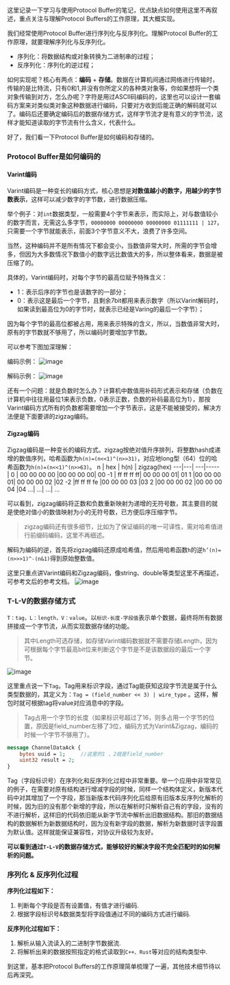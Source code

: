 这里记录一下学习与使用Protocol Buffer的笔记，优点缺点如何使用这里不再叙述，重点关注与理解Protocol Buffers的工作原理，其大概实现。

我们经常使用Protocol Buffer进行序列化与反序列化。理解Protocol Buffer的工作原理，就要理解序列化与反序列化。
- 序列化：将数据结构或对象转换为二进制串的过程；
- 反序列化：序列化的逆过程；

如何实现呢？核心有两点：**编码** + **存储**。数据在计算机间通过网络进行传输时，传输的是比特流，只有0和1,并没有你所定义的各种类对象等，你如果想将一个类对象传输到对方，怎么办呢？字符是用过ASCII码编码的，这里也可以设计一套编码方案来对类似类对象这种数据进行编码，只要对方收到后能正确的解码就可以了。编码后还要确定编码后的数据存储方式，这样字节流才是有意义的字节流，这样才能知道读取的字节流有什么含义，代表什么。

好了，我们看一下Protocol Buffer是如何编码和存储的。
### Protocol Buffer是如何编码的
#### Varint编码
Varint编码是一种变长的编码方式，核心思想是**对数值越小的数字，用越少的字节数表示**，这样可以减少数字的字节数，进行数据压缩。

举个例子：对`int`数据类型，一般需要4个字节来表示，而实际上，对与数值较小的数字而言，无需这么多字节，`00000000 00000000 00000000 01111111 | 127`，只需要一个字节就能表示，前面3个字节意义不大，浪费了许多空间。

当然，这种编码并不是所有情况下都会变小，当数值非常大时，所需的字节会增多，但因为大多数情况下数值小的数字远比数值大的多，所以整体看来，数据是被压缩了的。

具体的，Varint编码时，对每个字节的最高位赋予特殊含义：
- 1：表示后序的字节也是该数字的一部分；
- 0：表示这是最后一个字节，且剩余7bit都用来表示数字（所以Varint解码时，如果读到最高位为0的字节时，就表示已经是Varing的最后一个字节）；

因为每个字节的最高位都被占用，用来表示特殊的含义，所以，当数值非常大时，原有的字节数就不够用了，所以编码时要增加字节数。

可以参考下图加深理解：

编码示例：
![image](https://imgconvert.csdnimg.cn/aHR0cHM6Ly91cGxvYWQtaW1hZ2VzLmppYW5zaHUuaW8vdXBsb2FkX2ltYWdlcy85NDQzNjUtM2U4OWViOWM1MjU2OWZhNS5wbmc?x-oss-process=image/format,png)

解码示例：
![image](https://imgconvert.csdnimg.cn/aHR0cHM6Ly91cGxvYWQtaW1hZ2VzLmppYW5zaHUuaW8vdXBsb2FkX2ltYWdlcy85NDQzNjUtMmMwOGRkNTZiZmUwY2JhNS5wbmc?x-oss-process=image/format,png)

还有一个问题：就是负数时怎么办？计算机中数值用补码形式表示和存储（负数在计算机中往往用最位1来表示负数，0表示正数，负数的补码最高位为1），那按Varint编码方式所有的负数都需要增加一个字节表示，这是不能被接受的，解决方法便是下面要讲的zigzag编码。

#### Zigzag编码
Zigzag编码是一种变长的编码方式。zigzag按绝对值升序排列，将整数hash成递增的数值序列，哈希函数为`h(n)=(n<<1)^(n>>31)`，对应地long型（64）位的哈希函数为`h(n)=(n<<1)^(n>>63)`。
 n | hex | h(n) | zigzag(hex) 
---|---| ---|-----
| 0 | 00 00 00 00	|00 00 00 00|	00 
-1 | ff ff ff ff|	00 00 00 01|	01
1	|00 00 00 01|	00 00 00 02	|02
-2	|ff ff ff fe	|00 00 00 03	|03
2	|00 00 00 02	|00 00 00 04	|04
...|	...|	...|	...

可以看到，zigzag编码将正数和负数重新映射为递增的无符号数，其主要目的就是使绝对值小的数值映射为小的无符号数，已方便后序压缩字节。

>zigzag编码还有很多细节，比如为了保证编码的唯一可译性，需对哈希值进行前缀码编码，这里不再细述。

解码为编码的逆，首先将zigzag编码还原成哈希值，然后用哈希函数`h`的逆`h’(n)=(n>>>1)^-(n&1)`得到原始整数值。


这里只重点讲Varint编码和Zigzag编码，像string、double等类型这里不再描述，可参考文后的参考文档。
![image](https://imgconvert.csdnimg.cn/aHR0cHM6Ly91cGxvYWQtaW1hZ2VzLmppYW5zaHUuaW8vdXBsb2FkX2ltYWdlcy85NDQzNjUtN2YyODhmN2FlZjdkNmQxNS5wbmc?x-oss-process=image/format,png)

### T-L-V的数据存储方式
`T：tag，L：length，V：value`。以`标识-长度-字段值`表示单个数据，最终将所有数据拼接成一个字节流，从而实现数据存储的功能。
> 其中Length可选存储，如存储Varint编码数据就不需要存储Length，因为可根据每个字节最高bit位来判断这个字节是不是该数据段的最后一个字节。

![image](https://imgconvert.csdnimg.cn/aHR0cHM6Ly91cGxvYWQtaW1hZ2VzLmppYW5zaHUuaW8vdXBsb2FkX2ltYWdlcy85NDQzNjUtMDlkMDhiMmNmNjYxZDBjZS5wbmc?x-oss-process=image/format,png)

这里重点说一下`Tag`。Tag用来标识字段，通过Tag能获知这段字节流是属于什么类型数据的，其定义为：`Tag = (field_number << 3) | wire_type`
。这样，解包时就可根据tag将value对应消息中的字段。
>Tag占用一个字节的长度（如果标识号超过了16，则多占用一个字节的位置，原因是field_number左移了3位，编码方式为Varint&Zigzag，编码的时候一个字节不够用了）。

```proto
message ChannelDataAck {
    bytes uuid = 1;     //这里的1 、2就是field_number
    uint32 result = 2;  
}
```
Tag（字段标识号）在序列化和反序列化过程中非常重要。举一个应用中非常常见的例子，在需要对原有结构进行增减字段的时候，同样一个结构体定义，新版本代码中对其增加了一个字段，那当新版本代码序列化后给原有旧版本反序列化解析的时候，因为旧的没有那个新增的字段，所以在解析时只解析自己有的字段，没有的不进行解析，这样旧的代码依旧能从新字节流中解析出旧数据结构。那旧的数据结构的数据解析为新数据结构时，因为没有新字段的数据，解析为新数据时该字段置为默认值。这样就能保证兼容性，对协议升级较为友好。

**可以看到通过`T-L-V`的数据存储方式，能够较好的解决字段不完全匹配时的如何解析的问题。**


### 序列化 & 反序列化过程

**序列化过程如下：**
1. 判断每个字段是否有设置值，有值才进行编码.
2. 根据字段标识号&数据类型将字段值通过不同的编码方式进行编码.

**反序列化过程如下：**
1. 解析从输入流读入的二进制字节数据流.
2. 将解析出来的数据按照指定的格式读取到`C++、Rust`等对应的结构类型中.



到这里，基本把Protocol Buffers的工作原理简单梳理了一遍，其他技术细节待以后再深究。



